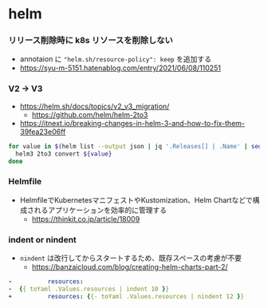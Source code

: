 # helm

### リリース削除時に k8s リソースを削除しない

- annotaion に `"helm.sh/resource-policy": keep` を追加する
- https://syu-m-5151.hatenablog.com/entry/2021/06/08/110251

### V2 -> V3

- https://helm.sh/docs/topics/v2_v3_migration/
  - https://github.com/helm/helm-2to3
- https://itnext.io/breaking-changes-in-helm-3-and-how-to-fix-them-39fea23e06ff

```bash
for value in $(helm list --output json | jq '.Releases[] | .Name' | sed 's/\"//g'); do
  helm3 2to3 convert ${value}
done
```

### Helmfile

- HelmfileでKubernetesマニフェストやKustomization、Helm Chartなどで構成されるアプリケーションを効率的に管理する
  - https://thinkit.co.jp/article/18009

### indent or nindent

- `nindent` は改行してからスタートするため、既存スペースの考慮が不要
  - https://banzaicloud.com/blog/creating-helm-charts-part-2/

```yaml
-          resources:
-  {{ toYaml .Values.resources | indent 10 }}
+          resources: {{- toYaml .Values.resources | nindent 12 }}
```

